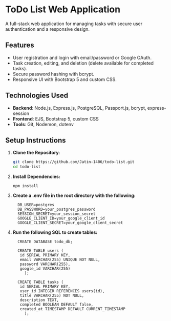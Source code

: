 # ToDo List Web Application

A full-stack web application for managing tasks with secure user authentication and a responsive design.

## Features
- User registration and login with email/password or Google OAuth.
- Task creation, editing, and deletion (delete available for completed tasks).
- Secure password hashing with bcrypt.
- Responsive UI with Bootstrap 5 and custom CSS.

## Technologies Used
- **Backend**: Node.js, Express.js, PostgreSQL, Passport.js, bcrypt, express-session
- **Frontend**: EJS, Bootstrap 5, custom CSS
- **Tools**: Git, Nodemon, dotenv

## Setup Instructions
1. **Clone the Repository**:
   ```bash
   git clone https://github.com/Jatin-1406/todo-list.git
   cd todo-list

2. **Install Dependencies:**

       npm install

3. **Create a .env file in the root directory with the following:**

         DB_USER=postgres
         DB_PASSWORD=your_postgres_password
         SESSION_SECRET=your_session_secret
         GOOGLE_CLIENT_ID=your_google_client_id
         GOOGLE_CLIENT_SECRET=your_google_client_secret
   
4. **Run the following SQL to create tables:**

         CREATE DATABASE todo_db;
      
         CREATE TABLE users (
          id SERIAL PRIMARY KEY,
          email VARCHAR(255) UNIQUE NOT NULL,
          password VARCHAR(255),
          google_id VARCHAR(255)
            );

         CREATE TABLE tasks (
          id SERIAL PRIMARY KEY,
          user_id INTEGER REFERENCES users(id),
          title VARCHAR(255) NOT NULL,
          description TEXT,
          completed BOOLEAN DEFAULT false,
          created_at TIMESTAMP DEFAULT CURRENT_TIMESTAMP
            );
  
